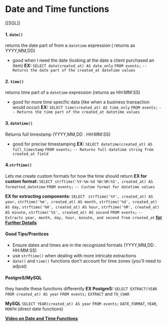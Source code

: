 # Date and Time functions
[[SQL]]
#### 1. `date()`
returns the date part of from a `datetime` expression ( returns as YYYY,MM,DD)
- good when I need the date (looking at the date a client purchased an item)
**EX:**
`SELECT date(created_at) AS date_only`
`FROM events;`
`-- Returns the date part of the created_at datetime values`
#### 2. `time()`
returns time part of a `datetime` expression (returns as HH:MM:SS)
- good for more time specific data (like when a business transaction would occur)
**EX:**
`SELECT time(created_at) AS time_only`
`FROM events;`
`-- Returns the time part of the created_at datetime values`
#### 3. `datetime()`
Returns full timestamp (YYYY,MM,DD . HH:MM:SS)
- good for precise timestamping
**EX:**
`SELECT datetime(created_at) AS full_timestamp`
`FROM events;`
`-- Returns full datetime string from created_at field`
#### 4.`strftime()`
Lets me create custom formats for how the time should return
**EX for custom format:**
`SELECT strftime('%Y-%m-%d %H:%M:%S', created_at) AS formatted_datetime`
`FROM events;`
`-- Custom format for datetime values`

**EX for extracting components:**
`SELECT`
 ` strftime('%Y', created_at) AS year,`
  `strftime('%m', created_at) AS month,`
  `strftime('%d', created_at) AS day,`
  `strftime('%H', created_at) AS hour,`
  `strftime('%M', created_at) AS minute,`
  `strftime('%S', created_at) AS second`
`FROM events;`
`-- Extracts year, month, day, hour, minute, and second from created_at`
**[for Further Details](https://sqlite.org/lang_datefunc.html)**

#### Good Tips/Practices
- Ensure dates and times are in the recognized formats (YYYY,MM,DD . HH:MM:SS)
- use `strftime()` when dealing with more intricate extractions
- `date()` and `time()` functions don't account for time zones (you'll need to adjust)
#### PostgreS/MySQL
they handle these functions differently
**EX PostgreS:**
`SELECT EXTRACT(YEAR FROM created_at) AS year`
`FROM events;`
`EXTRACT` and `TO_CHAR`

**MySQL**
`SELECT YEAR(created_at) AS year`
`FROM events;`
`DATE_FORMAT`, `YEAR`, `MONTH` (direct date functions)

**[Video on Date and Time Functions](https://www.loom.com/share/4341044291d74a2dafedc1cbd53bd198?sid=63cf0372-1ef1-4aee-9879-595d16e18c78)**